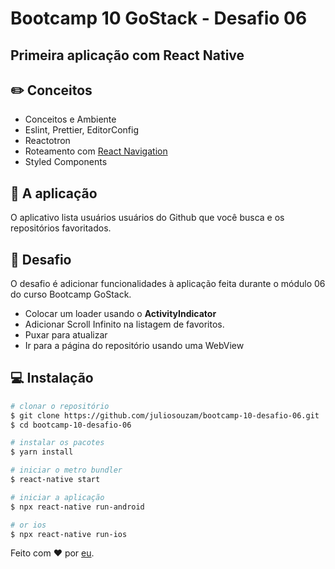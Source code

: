 # Bootcamp 10 GoStack - Desafio 06

## Primeira aplicação com React Native

## :pencil2: Conceitos

- Conceitos e Ambiente
- Eslint, Prettier, EditorConfig
- Reactotron
- Roteamento com [React Navigation](https://reactnavigation.org/)
- Styled Components

## :iphone: A aplicação

O aplicativo lista usuários usuários do Github que você busca e os repositórios favoritados.

## :memo: Desafio

O desafio é adicionar funcionalidades à aplicação feita durante o módulo 06 do curso Bootcamp GoStack.

- Colocar um loader usando o **ActivityIndicator**
- Adicionar Scroll Infinito na listagem de favoritos.
- Puxar para atualizar
- Ir para a página do repositório usando uma WebView

## :computer: Instalação

```sh
# clonar o repositório
$ git clone https://github.com/juliosouzam/bootcamp-10-desafio-06.git
$ cd bootcamp-10-desafio-06

# instalar os pacotes
$ yarn install

# iniciar o metro bundler
$ react-native start

# iniciar a aplicação
$ npx react-native run-android

# or ios
$ npx react-native run-ios
```

Feito com :hearts: por [eu](https://gist.github.com/juliosouzam/).
